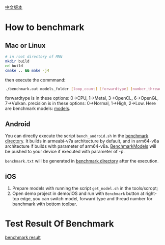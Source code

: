 [中文版本](Benchmark_CN.md)

# How to benchmark
## Mac or Linux
```bash
# in root directory of MNN
mkdir build
cd build
cmake .. && make -j4
```

then execute the commmand:
```bash
./benchmark.out models_folder [loop_count] [forwardtype] [number_thread] [precision]
```
forwardtype is in these options: 0->CPU, 1->Metal, 3->OpenCL, 6->OpenGL, 7->Vulkan.
precision is in these options: 0->Normal, 1->High, 2->Low.
Here are benchmark models: [models](../benchmark/models).

## Android
You can directly execute the script `bench_android.sh` in the [benchmark directory](../benchmark). It builds in armeabi-v7a  architecture by default, and in arm64-v8a architecture if builds with parameter of arm64-v8a. [BenchmarkModels](../benchmark/models) will be pushed to your device if executed with parameter of -p.

`benchmark.txt` will be generated in [benchmark directory](../benchmark) after the execution.

## iOS
1. Prepare models with running the script `get_model.sh` in the tools/scropt;
2. Open demo project in demo/iOS and run with `Benchmark` button at right-top edge, you can switch model, forward type and thread number for banchmark with bottom toolbar.

# Test Result Of Benchmark
[benchmark result](../benchmark/result)
